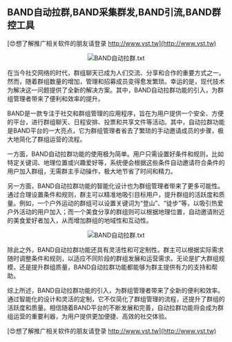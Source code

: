 ## **BAND自动拉群,BAND采集群发,BAND引流,BAND群控工具**

[😍想了解推广相关软件的朋友请登录 http://www.vst.tw](http://www.vst.tw)

 <center><img src="https://vst.tw/MP4/tuiguang/png/4.png" alt="BAND自动拉群.txt"></center>

在当今社交网络的时代，群组聊天已成为人们交流、分享和合作的重要方式之一。然而，随着群组数量的增加，管理和招募成员变得愈发繁琐。幸运的是，现代技术为解决这一问题提供了全新的解决方案。其中，BAND自动拉群功能的引入，为群组管理者带来了便利和效率的提升。

BAND是一款专注于社交和群组管理的应用程序，旨在为用户提供一个安全、方便的平台，进行群组聊天、日程安排、投票和共享文件等活动。其中，自动拉群功能是BAND平台的一大亮点，它为群组管理者省去了繁琐的手动邀请成员的步骤，极大地简化了群组运营的流程。

一方面，BAND自动拉群功能的使用极为简单。用户只需设置好条件和规则，比如特定关键词、地理位置或兴趣爱好等，系统便会根据这些条件自动邀请符合条件的用户加入群组，无需群主手动操作，极大地节省了时间和精力。

另一方面，BAND自动拉群功能的智能化设计也为群组管理者带来了更多可能性。通过合理设置条件和规则，群主可以精准地吸引目标用户，提升群组的活跃度和质量。例如，一个户外运动的群组可以设置关键词为“登山”、“徒步”等，以吸引热爱户外活动的用户加入；而一个美食分享的群组则可以根据地理位置，自动邀请附近的美食爱好者加入，从而增加群组的地域性和互动性。

 <center><img src="https://vst.tw/MP4/tuiguang/png/5.png" alt="BAND自动拉群.txt"></center>

除此之外，BAND自动拉群功能还具有灵活性和可定制性。群主可以根据实际需求随时调整条件和规则，以适应不同阶段的群组发展和运营需求。无论是扩大群组规模，还是提升群组质量，BAND自动拉群功能都能够为群主提供有力的支持和帮助。

综上所述，BAND自动拉群功能的引入，为群组管理者带来了全新的便利和效率。通过智能化的设计和灵活的定制，它不仅简化了群组管理的流程，还提升了群组的活跃度和质量。相信随着BAND平台的不断发展和完善，自动拉群功能将会成为群组运营的重要利器，为用户提供更加便捷、高效的社交体验。

[😍想了解推广相关软件的朋友请登录 http://www.vst.tw](http://www.vst.tw)



